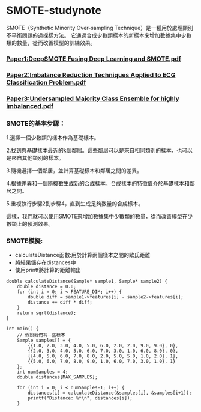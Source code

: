 # SMOTE-studynote

SMOTE（Synthetic Minority Over-sampling Technique）是一種用於處理類別不平衡問題的過採樣方法。
它通過合成少數類樣本的新樣本來增加數據集中少數類的數量，從而改善模型的訓練效果。

### [Paper1:DeepSMOTE Fusing Deep Learning and SMOTE.pdf](https://github.com/Anderson991288/SMOTE-studynote/blob/main/DeepSMOTE%20Fusing%20Deep%20Learning%20and%20SMOTE/README.md)
### [Paper2:Imbalance Reduction Techniques Applied to ECG Classification Problem.pdf](https://github.com/Anderson991288/SMOTE-studynote/blob/main/Imbalance%20Reduction%20Techniques%20Applied%20to%20ECG%20Classification%20Problem/README.md)
### [Paper3:Undersampled Majority Class Ensemble for highly imbalanced.pdf](https://github.com/Anderson991288/SMOTE-studynote/files/11785578/Undersampled.Majority.Class.Ensemble.for.highly.imbalanced.pdf)


### SMOTE的基本步驟：

1.選擇一個少數類的樣本作為基礎樣本。

2.找到與基礎樣本最近的k個鄰居。這些鄰居可以是來自相同類別的樣本，也可以是來自其他類別的樣本。

3.隨機選擇一個鄰居，並計算基礎樣本和鄰居之間的差異。

4.根據差異和一個隨機數生成新的合成樣本。合成樣本的特徵值介於基礎樣本和鄰居之間。

5.重複執行步驟2到步驟4，直到生成足夠數量的合成樣本。

這樣，我們就可以使用SMOTE來增加數據集中少數類的數量，從而改善模型在少數類上的預測效果。

### SMOTE模擬: 

* calculateDistance函數:用於計算兩個樣本之間的歐氏距離
* 將結果儲存在distances中
* 使用printf將計算的距離輸出
  
```
double calculateDistance(Sample* sample1, Sample* sample2) {
    double distance = 0.0;
    for (int i = 0; i < FEATURE_DIM; i++) {
        double diff = sample1->features[i] - sample2->features[i];
        distance += diff * diff;
    }
    return sqrt(distance);
}

int main() {
    // 假設我們有一些樣本
    Sample samples[] = {
        {{1.0, 2.0, 3.0, 4.0, 5.0, 6.0, 2.0, 2.0, 9.0, 9.0}, 0},
        {{2.0, 3.0, 4.0, 5.0, 6.0, 7.0, 3.0, 1.0, 6.0, 8.0}, 0},
        {{4.0, 5.0, 6.0, 7.0, 8.0, 2.0, 5.0, 5.0, 1.0, 2.0}, 1},
        {{5.0, 6.0, 7.0, 8.0, 9.0, 1.0, 6.0, 7.0, 3.0, 1.0}, 1}
    };
    int numSamples = 4;
    double distances[MAX_SAMPLES];
    
    for (int i = 0; i < numSamples-1; i++) {
        distances[i] = calculateDistance(&samples[i], &samples[i+1]);
        printf("Distance: %f\n", distances[i]);
    }
```
